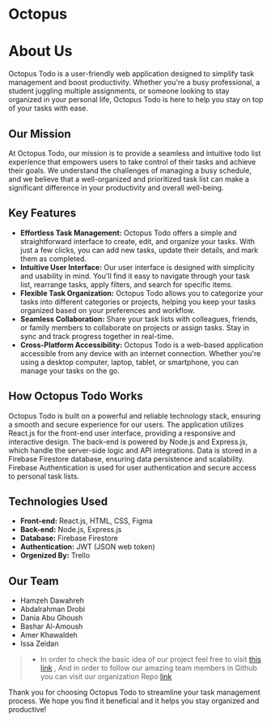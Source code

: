 # Octopus
# About Us

Octopus Todo is a user-friendly web application designed to simplify task management and boost productivity. Whether you're a busy professional, a student juggling multiple assignments, or someone looking to stay organized in your personal life, Octopus Todo is here to help you stay on top of your tasks with ease.

## Our Mission

At Octopus Todo, our mission is to provide a seamless and intuitive todo list experience that empowers users to take control of their tasks and achieve their goals. We understand the challenges of managing a busy schedule, and we believe that a well-organized and prioritized task list can make a significant difference in your productivity and overall well-being.

## Key Features

- **Effortless Task Management:** Octopus Todo offers a simple and straightforward interface to create, edit, and organize your tasks. With just a few clicks, you can add new tasks, update their details, and mark them as completed.
- **Intuitive User Interface:** Our user interface is designed with simplicity and usability in mind. You'll find it easy to navigate through your task list, rearrange tasks, apply filters, and search for specific items.
- **Flexible Task Organization:** Octopus Todo allows you to categorize your tasks into different categories or projects, helping you keep your tasks organized based on your preferences and workflow.
- **Seamless Collaboration:** Share your task lists with colleagues, friends, or family members to collaborate on projects or assign tasks. Stay in sync and track progress together in real-time.
- **Cross-Platform Accessibility:** Octopus Todo is a web-based application accessible from any device with an internet connection. Whether you're using a desktop computer, laptop, tablet, or smartphone, you can manage your tasks on the go.

## How Octopus Todo Works

Octopus Todo is built on a powerful and reliable technology stack, ensuring a smooth and secure experience for our users. The application utilizes React.js for the front-end user interface, providing a responsive and interactive design. The back-end is powered by Node.js and Express.js, which handle the server-side logic and API integrations. Data is stored in a Firebase Firestore database, ensuring data persistence and scalability. Firebase Authentication is used for user authentication and secure access to personal task lists.

## Technologies Used

- **Front-end:** React.js, HTML, CSS, Figma
- **Back-end:** Node.js, Express.js
- **Database:** Firebase Firestore
- **Authentication:** JWT (JSON web token)
- **Orgenized By:** Trello

## Our Team

- Hamzeh Dawahreh
- Abdalrahman Drobi
- Dania Abu Ghoush
- Bashar Al-Amoush
- Amer Khawaldeh
- Issa Zeidan

>* In order to check the basic idea of our project feel free to visit [this link](https://www.figma.com/file/LcKlOG1NXJ9O7hflrh8p45/Octopus?type=design&node-id=0-1&t=ku2LX6Z4d5gijmaO-0) , And in order to follow our amazing team members in Github you can visit our organization Repo [link](https://github.com/To-Do-List-G5/Octopus)

Thank you for choosing Octopus Todo to streamline your task management process. We hope you find it beneficial and it helps you stay organized and productive!